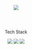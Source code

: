 <div align="center">
  <img src="https://capsule-render.vercel.app/api?type=egg&color=auto&height=200&section=header&text=2023%20TUK%20CE%20Capstone&fontSize=50" />
  
  <br><br>
  
  <p> Tech Stack </p>
  
  <img src="https://img.shields.io/badge/python-3776AB?style=flat&logo=Python&logoColor=white"/>
  <img src="https://img.shields.io/badge/HTML5-E34F26?style=flat&logo=HTML5&logoColor=white"/>
  <img src="https://img.shields.io/badge/CSS3-1572B6?style=flat&logo=CSS3&logoColor=white" />
  
</div>
